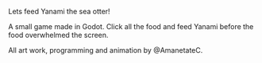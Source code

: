 Lets feed Yanami the sea otter!

A small game made in Godot. Click all the food and feed Yanami before the food overwhelmed the screen.

All art work, programming and animation by @AmanetateC.

